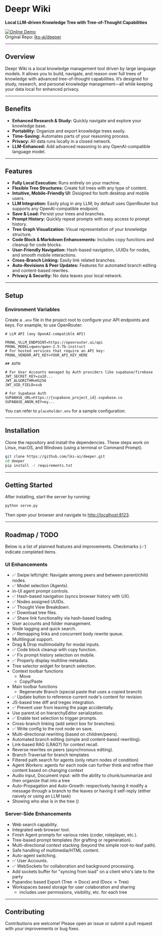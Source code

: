 # Deepr Wiki
**Local LLM-driven Knowledge Tree with Tree-of-Thought Capabilities**

[![Online Demo](https://img.shields.io/badge/Online-Demo-blue)](http://deepr.wiki)  
Original Repo: [lks-ai/deeper](https://github.com/lks-ai/deeper)

---

## Overview

Deepr Wiki is a local knowledge management tool driven by large language models. It allows you to build, navigate, and reason over full trees of knowledge with advanced tree-of-thought capabilities. It’s designed for study, research, and personal knowledge management—all while keeping your data local for enhanced privacy.

---

## Benefits

- **Enhanced Research & Study:** Quickly navigate and explore your knowledge base.
- **Portability:** Organize and export knowledge trees easily.
- **Time-Saving:** Automates parts of your reasoning process.
- **Privacy:** All data runs locally in a closed network.
- **LLM-Enhanced:** Add advanced reasoning to any OpenAI-compatible language model.

---

## Features

- **Fully Local Execution:** Runs entirely on your machine.
- **Flexible Tree Structures:** Create full trees with any type of content.
- **Intuitive, Mobile-Friendly UI:** Designed for both desktop and mobile users.
- **LLM Integration:** Easily plug in any LLM; by default uses OpenRouter but supports any OpenAI-compatible endpoint.
- **Save & Load:** Persist your trees and branches.
- **Prompt History:** Quickly repeat prompts with easy access to prompt history.
- **Tree Graph Visualization:** Visual representation of your knowledge structure.
- **Code Block & Markdown Enhancements:** Includes copy functions and cleanup for code blocks.
- **User-Friendly Navigation:** Hash-based navigation, UUIDs for nodes, and smooth mobile interactions.
- **Cross-Branch Linking:** Easily link related branches.
- **Auto-Revisions & Peer Updates:** Features for automated branch editing and content-based rewrites.
- **Privacy & Security:** No data leaves your local network.

---

## Setup

### Environment Variables

Create a `.env` file in the project root to configure your API endpoints and keys. For example, to use OpenRouter:

```dotenv
# LLM API (any OpenAI-compatible API)

PROWL_VLLM_ENDPOINT=https://openrouter.ai/api
PROWL_MODEL=qwen/qwen-2.5-7b-instruct
# For hosted services that require an API key:
PROWL_VENDOR_API_KEY=YOUR_API_KEY_HERE

## AUTH

# For User Accounts managed by Auth providers like supabase/firebase
JWT_SECRET_KEY=za1O...
JWT_ALGORITHM=HS256
JWT_UID_FIELD=sub

# For Supabase Auth
SUPABASE_URL=https://{supabase_project_id}.supabase.co
SUPABASE_ANON_KEY=ey...

```

You can refer to `placeholder.env` for a sample configuration.

---

## Installation

Clone the repository and install the dependencies. These steps work on Linux, macOS, and Windows (using a terminal or Command Prompt).

```sh
git clone https://github.com/lks-ai/deeper.git
cd deeper
pip install -r requirements.txt
```

---

## Getting Started

After installing, start the server by running:

```sh
python serve.py
```

Then open your browser and navigate to [http://localhost:8123](http://localhost:8123).

---

## Roadmap / TODO

Below is a list of planned features and improvements. Checkmarks (✅) indicate completed items.

### UI Enhancements
- ✅ Swipe left/right: Navigate among peers and between parent/child nodes.
- ✅ Model selection (Agents).
- in-UI agent prompt controls.
- ✅ Hash-based navigation (syncs browser history with UX).
- ✅ Nodes assigned UUIDs.
- ✅ Thought View Breakdown.
- ✅ Download tree files.
- ✅ Share link functionality via hash-based loading.
- User accounts and folder management.
- Node tagging and quick search.
- ✅ Remapping links and concurrent body rewrite queue.
- Multilingual support.
- Drag & Drop multimodality for modal inputs.
- ✅ Code block cleanup with copy function.
- ✅ Fix prompt history selection on mobile.
- ✅ Properly display multiline metadata.
- Tree selector widget for branch selection.
- Context toolbar functions
    - Move
    - Copy/Paste
- Main toolbar functions
    - Regenerate Branch (special paste that uses a copied branch) 
- ✅ Update button to reference current node's content for revision.
- JS-based tree diff and tregex integration.
- ✅ Prevent user from leaving the page accidentally.
- Use parent.id on hierarchyEditor serialization.
- ✅ Enable text selection to trigger prompts.
- Cross-branch linking (add select box for branches).
- ✅ Write config to the root node on save.
- Multi-directional rewriting (based on children/peers).
- Automated branch editing (simple and content-based rewriting).
- Link-based RAG (LRAG?) for context recall.
- Reverse rewrites on peers (asynchronous editing).
- Branch Traversal for branch templates
- Filtered path search for agents (only return nodes of condition)
- Agent *Workers*: agents for each node can further think and refine their content based on changing context
- Audio input, Document input: with the ability to chunk/summarize and then organize that into a tree
- Auto-Propagation and Auto-Growth: respectively having it modify a message through a branch to the leaves or having it self-reply (either naively or using an LLM task)
- Showing who else is in the tree ()

### Server-Side Enhancements
- Web search capability.
- Integrated web browser tool.
- Finish Agent prompts for various roles (coder, roleplayer, etc.).
- Tree-based prompt templates (for grafting or regeneration).
- Multi-directional context stacking (beyond the simple root-to-leaf path).
- Safe handling of multimedia/HTML content.
- Auto-agent switching.
- ✅ User Accounts.
- ✅ WebSockets for collaboration and background processing.
- Add sockets buffer for "syncing from load" on a client who's late to the party
- Pypandoc based Export (Tree -> Docx) and (Docx -> Tree)
- Workspaces based storage for user colaboration and sharing
    - includes user permissions, visibility, etc. for each tree

---

## Contributing

Contributions are welcome! Please open an issue or submit a pull request with your improvements or bug fixes.

